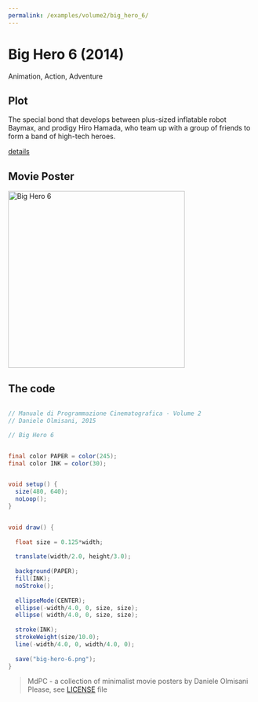 ```yaml
---
permalink: /examples/volume2/big_hero_6/
---
```

# Big Hero 6 (2014)

Animation, Action, Adventure

## Plot
The special bond that develops between plus-sized inflatable robot Baymax, and prodigy Hiro Hamada, who team up with a group of friends to form a band of high-tech heroes.

[details](https://www.imdb.com/title/tt2245084/)

## Movie Poster
<img src="big-hero-6.png"  width="360px" title="Big Hero 6">


## The code
```java

// Manuale di Programmazione Cinematografica - Volume 2
// Daniele Olmisani, 2015

// Big Hero 6


final color PAPER = color(245);
final color INK = color(30);


void setup() {
  size(480, 640);
  noLoop();
}


void draw() {
  
  float size = 0.125*width;
  
  translate(width/2.0, height/3.0);
  
  background(PAPER);
  fill(INK);
  noStroke();
  
  ellipseMode(CENTER);
  ellipse(-width/4.0, 0, size, size);
  ellipse( width/4.0, 0, size, size);
  
  stroke(INK);
  strokeWeight(size/10.0);
  line(-width/4.0, 0, width/4.0, 0);
  
  save("big-hero-6.png");
}
```

> MdPC - a collection of minimalist movie posters
> by Daniele Olmisani
> Please, see [LICENSE](../../../LICENSE) file
